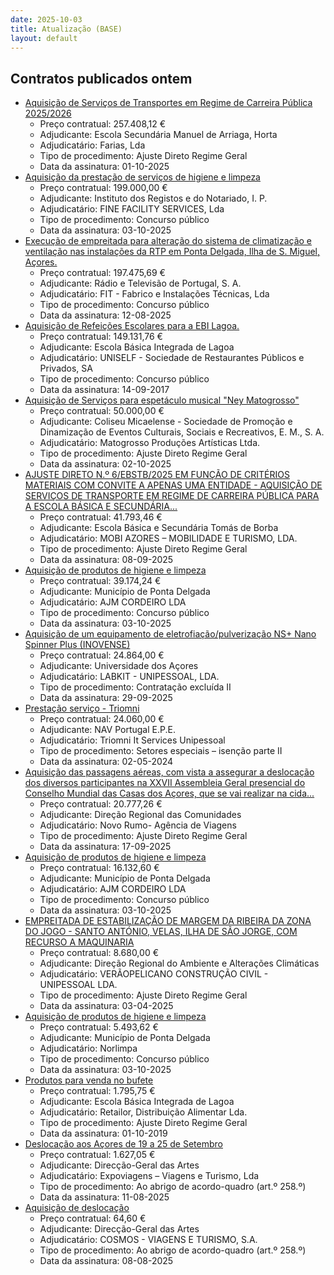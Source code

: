 ```yaml
---
date: 2025-10-03
title: Atualização (BASE)
layout: default
---
```

## Contratos publicados ontem

* [Aquisição de Serviços de Transportes em Regime de Carreira Pública 2025/2026](https://www.base.gov.pt/Base4/pt/detalhe/?type=contratos&id=11767176)
  * Preço contratual: 257.408,12 €
  * Adjudicante: Escola Secundária Manuel de Arriaga, Horta
  * Adjudicatário: Farias, Lda
  * Tipo de procedimento: Ajuste Direto Regime Geral
  * Data da assinatura: 01-10-2025
* [Aquisição da prestação de serviços de higiene e limpeza](https://www.base.gov.pt/Base4/pt/detalhe/?type=contratos&id=11766672)
  * Preço contratual: 199.000,00 €
  * Adjudicante: Instituto dos Registos e do Notariado, I. P.
  * Adjudicatário: FINE FACILITY SERVICES, Lda
  * Tipo de procedimento: Concurso público
  * Data da assinatura: 03-10-2025
* [Execução de empreitada para alteração do sistema de climatização e ventilação nas instalações da RTP em Ponta Delgada, Ilha de S. Miguel, Açores.](https://www.base.gov.pt/Base4/pt/detalhe/?type=contratos&id=11767137)
  * Preço contratual: 197.475,69 €
  * Adjudicante: Rádio e Televisão de Portugal, S. A.
  * Adjudicatário: FIT - Fabrico e Instalações Técnicas, Lda
  * Tipo de procedimento: Concurso público
  * Data da assinatura: 12-08-2025
* [Aquisição de Refeições Escolares para a EBI Lagoa.](https://www.base.gov.pt/Base4/pt/detalhe/?type=contratos&id=11766257)
  * Preço contratual: 149.131,76 €
  * Adjudicante: Escola Básica Integrada de Lagoa
  * Adjudicatário: UNISELF - Sociedade de Restaurantes Públicos e Privados, SA
  * Tipo de procedimento: Concurso público
  * Data da assinatura: 14-09-2017
* [Aquisição de Serviços para espetáculo musical "Ney Matogrosso"](https://www.base.gov.pt/Base4/pt/detalhe/?type=contratos&id=11767220)
  * Preço contratual: 50.000,00 €
  * Adjudicante: Coliseu Micaelense - Sociedade de Promoção e Dinamização de Eventos Culturais, Sociais e Recreativos, E. M., S. A.
  * Adjudicatário: Matogrosso Produções Artísticas Ltda.
  * Tipo de procedimento: Ajuste Direto Regime Geral
  * Data da assinatura: 02-10-2025
* [AJUSTE DIRETO N.º 6/EBSTB/2025 EM FUNÇÃO DE CRITÉRIOS MATERIAIS  COM CONVITE A APENAS UMA ENTIDADE - AQUISIÇÃO DE SERVIÇOS DE TRANSPORTE EM REGIME DE CARREIRA PÚBLICA PARA A ESCOLA BÁSICA E SECUNDÁRIA...](https://www.base.gov.pt/Base4/pt/detalhe/?type=contratos&id=11766259)
  * Preço contratual: 41.793,46 €
  * Adjudicante: Escola Básica e Secundária Tomás de Borba
  * Adjudicatário: MOBI AZORES – MOBILIDADE E TURISMO, LDA.
  * Tipo de procedimento: Ajuste Direto Regime Geral
  * Data da assinatura: 08-09-2025
* [Aquisição de produtos de higiene e limpeza](https://www.base.gov.pt/Base4/pt/detalhe/?type=contratos&id=11766950)
  * Preço contratual: 39.174,24 €
  * Adjudicante: Município de Ponta Delgada
  * Adjudicatário: AJM CORDEIRO LDA
  * Tipo de procedimento: Concurso público
  * Data da assinatura: 03-10-2025
* [Aquisição de um equipamento de eletrofiação/pulverização NS+ Nano Spinner Plus (INOVENSE)](https://www.base.gov.pt/Base4/pt/detalhe/?type=contratos&id=11766379)
  * Preço contratual: 24.864,00 €
  * Adjudicante: Universidade dos Açores
  * Adjudicatário: LABKIT - UNIPESSOAL, LDA.
  * Tipo de procedimento: Contratação excluída II
  * Data da assinatura: 29-09-2025
* [Prestação serviço - Triomni](https://www.base.gov.pt/Base4/pt/detalhe/?type=contratos&id=11765424)
  * Preço contratual: 24.060,00 €
  * Adjudicante: NAV Portugal E.P.E.
  * Adjudicatário: Triomni It Services Unipessoal
  * Tipo de procedimento: Setores especiais – isenção parte II
  * Data da assinatura: 02-05-2024
* [Aquisição das passagens aéreas, com vista a assegurar a deslocação dos diversos participantes na XXVII Assembleia Geral presencial do Conselho Mundial das Casas dos Açores, que se vai realizar na cida...](https://www.base.gov.pt/Base4/pt/detalhe/?type=contratos&id=11766800)
  * Preço contratual: 20.777,26 €
  * Adjudicante: Direção Regional das Comunidades
  * Adjudicatário: Novo Rumo- Agência de Viagens
  * Tipo de procedimento: Ajuste Direto Regime Geral
  * Data da assinatura: 17-09-2025
* [Aquisição de produtos de higiene e limpeza](https://www.base.gov.pt/Base4/pt/detalhe/?type=contratos&id=11766973)
  * Preço contratual: 16.132,60 €
  * Adjudicante: Município de Ponta Delgada
  * Adjudicatário: AJM CORDEIRO LDA
  * Tipo de procedimento: Concurso público
  * Data da assinatura: 03-10-2025
* [EMPREITADA DE ESTABILIZAÇÃO DE MARGEM DA RIBEIRA DA ZONA DO JOGO - SANTO ANTÓNIO, VELAS, ILHA DE SÃO JORGE, COM RECURSO A MAQUINARIA](https://www.base.gov.pt/Base4/pt/detalhe/?type=contratos&id=11765959)
  * Preço contratual: 8.680,00 €
  * Adjudicante: Direção Regional do Ambiente e Alterações Climáticas
  * Adjudicatário: VERÃOPELICANO CONSTRUÇÃO CIVIL - UNIPESSOAL LDA.
  * Tipo de procedimento: Ajuste Direto Regime Geral
  * Data da assinatura: 03-04-2025
* [Aquisição de produtos de higiene e limpeza](https://www.base.gov.pt/Base4/pt/detalhe/?type=contratos&id=11766982)
  * Preço contratual: 5.493,62 €
  * Adjudicante: Município de Ponta Delgada
  * Adjudicatário: Norlimpa
  * Tipo de procedimento: Concurso público
  * Data da assinatura: 03-10-2025
* [Produtos para venda no bufete](https://www.base.gov.pt/Base4/pt/detalhe/?type=contratos&id=11765247)
  * Preço contratual: 1.795,75 €
  * Adjudicante: Escola Básica Integrada de Lagoa
  * Adjudicatário: Retailor, Distribuição Alimentar Lda.           
  * Tipo de procedimento: Ajuste Direto Regime Geral
  * Data da assinatura: 01-10-2019
* [Deslocação aos Açores de 19 a 25 de Setembro](https://www.base.gov.pt/Base4/pt/detalhe/?type=contratos&id=11765147)
  * Preço contratual: 1.627,05 €
  * Adjudicante: Direcção-Geral das Artes
  * Adjudicatário: Expoviagens – Viagens e Turismo, Lda
  * Tipo de procedimento: Ao abrigo de acordo-quadro (art.º 258.º)
  * Data da assinatura: 11-08-2025
* [Aquisição de deslocação](https://www.base.gov.pt/Base4/pt/detalhe/?type=contratos&id=11765044)
  * Preço contratual: 64,60 €
  * Adjudicante: Direcção-Geral das Artes
  * Adjudicatário: COSMOS - VIAGENS E TURISMO, S.A.
  * Tipo de procedimento: Ao abrigo de acordo-quadro (art.º 258.º)
  * Data da assinatura: 08-08-2025

